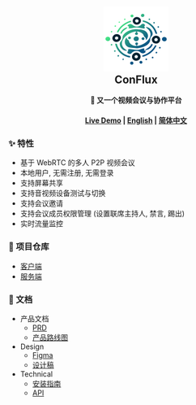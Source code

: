 <div align="center">
  <img src="design/assets/logo_color.svg" width="128" height="128"/>
  <h2 style="margin-top: 0;">ConFlux</h2>
  <p>
    <strong>🎥 又一个视频会议与协作平台</strong>
  </p>
  <p>
    <!-- badge here -->
  </p>
  <h4>
    <a href="https://conflux.liukairui.me/">Live Demo</a>
    <span> | </span>
    <a href="./README.md">English</a>
    <span> | </span>
    <a href="./README-CN.md">简体中文</a>
  </h4>
</div>

### ✨ 特性

- 基于 WebRTC 的多人 P2P 视频会议
- 本地用户, 无需注册, 无需登录
- 支持屏幕共享
- 支持音视频设备测试与切换
- 支持会议邀请
- 支持会议成员权限管理 (设置联席主持人, 禁言, 踢出)
- 实时流量监控

### 📂 项目仓库

- [客户端](https://github.com/KairuiLiu/conflux-client)
- [服务端](https://github.com/KairuiLiu/conflux-server)

### 📄 文档

- 产品文档
  - [PRD](./product/PRD/)
  - [产品路线图](https://github.com/users/KairuiLiu/projects/5)
- Design
  - [Figma](https://www.figma.com/file/Z5L0xXbiYRHvmJj11YYfL0/ConFlux?type=design&node-id=301%3A1916&mode=design&t=BGpGi3kvQd7BSn8B-1)
  - [设计稿](./design)
- Technical
  - [安装指南](./technical/deploy.md)
  - [API](./technical/api/)
